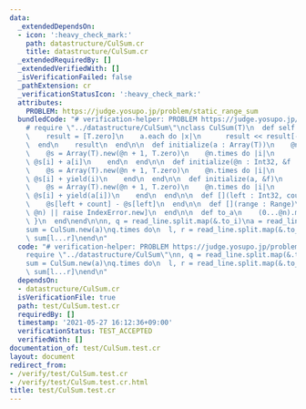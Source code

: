 ```yaml
---
data:
  _extendedDependsOn:
  - icon: ':heavy_check_mark:'
    path: datastructure/CulSum.cr
    title: datastructure/CulSum.cr
  _extendedRequiredBy: []
  _extendedVerifiedWith: []
  _isVerificationFailed: false
  _pathExtension: cr
  _verificationStatusIcon: ':heavy_check_mark:'
  attributes:
    PROBLEM: https://judge.yosupo.jp/problem/static_range_sum
  bundledCode: "# verification-helper: PROBLEM https://judge.yosupo.jp/problem/static_range_sum\n\
    # require \"../datastructure/CulSum\"\nclass CulSum(T)\n  def self.build(a : Enumerable(T))\n\
    \    result = [T.zero]\n    a.each do |x|\n      result << result[-1] + x\n  \
    \  end\n    result\n  end\n\n  def initialize(a : Array(T))\n    @n = a.size\n\
    \    @s = Array(T).new(@n + 1, T.zero)\n    @n.times do |i|\n      @s[i + 1] =\
    \ @s[i] + a[i]\n    end\n  end\n\n  def initialize(@n : Int32, &f : Int32 -> T)\n\
    \    @s = Array(T).new(@n + 1, T.zero)\n    @n.times do |i|\n      @s[i + 1] =\
    \ @s[i] + yield(i)\n    end\n  end\n\n  def initialize(a, &f)\n    @n = a.size\n\
    \    @s = Array(T).new(@n + 1, T.zero)\n    @n.times do |i|\n      @s[i + 1] =\
    \ @s[i] + yield(a[i])\n    end\n  end\n\n  def [](left : Int32, count : Int32)\n\
    \    @s[left + count] - @s[left]\n  end\n\n  def [](range : Range)\n    self[*Indexable.range_to_index_and_count(range,\
    \ @n) || raise IndexError.new]\n  end\n\n  def to_a\n    (0...@n).map { |i| self[i..i]\
    \ }\n  end\nend\n\nn, q = read_line.split.map(&.to_i)\na = read_line.split.map(&.to_i64)\n\
    sum = CulSum.new(a)\nq.times do\n  l, r = read_line.split.map(&.to_i)\n  puts\
    \ sum[l...r]\nend\n"
  code: "# verification-helper: PROBLEM https://judge.yosupo.jp/problem/static_range_sum\n\
    require \"../datastructure/CulSum\"\nn, q = read_line.split.map(&.to_i)\na = read_line.split.map(&.to_i64)\n\
    sum = CulSum.new(a)\nq.times do\n  l, r = read_line.split.map(&.to_i)\n  puts\
    \ sum[l...r]\nend\n"
  dependsOn:
  - datastructure/CulSum.cr
  isVerificationFile: true
  path: test/CulSum.test.cr
  requiredBy: []
  timestamp: '2021-05-27 16:12:36+09:00'
  verificationStatus: TEST_ACCEPTED
  verifiedWith: []
documentation_of: test/CulSum.test.cr
layout: document
redirect_from:
- /verify/test/CulSum.test.cr
- /verify/test/CulSum.test.cr.html
title: test/CulSum.test.cr
---
```

